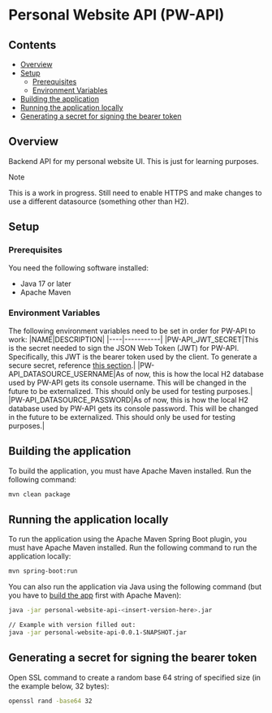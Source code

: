 # Personal Website API (PW-API)
## Contents
 - [Overview](#overview) 
 - [Setup](#setup)
     - [Prerequisites](#prerequisites)
     - [Environment Variables](#environment-variables)
 - [Building the application](#building-the-application)
 - [Running the application locally](#running-the-application-locally)
 - [Generating a secret for signing the bearer token](#generating-a-secret-for-signing-the-bearer-token)
## Overview
Backend API for my personal website UI. This is just for learning purposes.

> [!NOTE]
> This is a work in progress. Still need to enable HTTPS and make changes to use a different datasource (something other than H2).

## Setup

### Prerequisites
You need the following software installed:
- Java 17 or later
- Apache Maven

### Environment Variables
The following environment variables need to be set in order for PW-API to work:
|NAME|DESCRIPTION|
|----|-----------|
|PW-API_JWT_SECRET|This is the secret needed to sign the JSON Web Token (JWT) for PW-API. Specifically, this JWT is the bearer token used by the client. To generate a secure secret, reference [this section](#generating-a-secret-for-signing-the-bearer-token).|
|PW-API_DATASOURCE_USERNAME|As of now, this is how the local H2 database used by PW-API gets its console username. This will be changed in the future to be externalized. This should only be used for testing purposes.|
|PW-API_DATASOURCE_PASSWORD|As of now, this is how the local H2 database used by PW-API gets its console password. This will be changed in the future to be externalized. This should only be used for testing purposes.|

## Building the application
To build the application, you must have Apache Maven installed. Run the following command:
```sh
mvn clean package
```

## Running the application locally
To run the application using the Apache Maven Spring Boot plugin, you must have Apache Maven installed. Run the following command to run the application locally:
```sh
mvn spring-boot:run
```
You can also run the application via Java using the following command (but you have to [build the app](#building-the-app) first with Apache Maven):
```sh
java -jar personal-website-api-<insert-version-here>.jar

// Example with version filled out:
java -jar personal-website-api-0.0.1-SNAPSHOT.jar
```

## Generating a secret for signing the bearer token
Open SSL command to create a random base 64 string of specified size (in the example below, 32 bytes):
```sh
openssl rand -base64 32
```